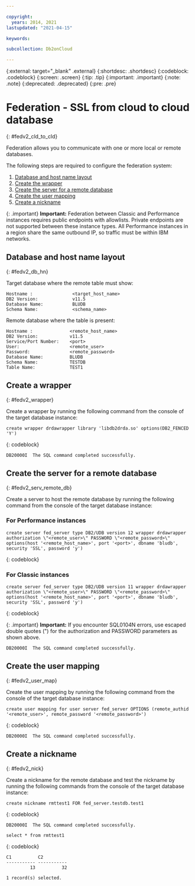 ```yaml
---

copyright:
  years: 2014, 2021
lastupdated: "2021-04-15"

keywords:

subcollection: Db2onCloud

---
```



{:external: target="_blank" .external}
{:shortdesc: .shortdesc}
{:codeblock: .codeblock}
{:screen: .screen}
{:tip: .tip}
{:important: .important}
{:note: .note}
{:deprecated: .deprecated}
{:pre: .pre}

# Federation - SSL from cloud to cloud database
{: #fedv2_cld_to_cld}

Federation allows you to communicate with one or more local or remote databases.

The following steps are required to configure the federation system:

1. [Database and host name layout](#fedv2_db_hn)
1. [Create the wrapper](#fedv2_wrapper)
1. [Create the server for a remote database](#fedv2_serv_remote_db)
1. [Create the user mapping](#fedv2_user_map)
1. [Create a nickname](#fedv2_nick)

{: .important}
**Important:** Federation between Classic and Performance instances requires public endpoints with allowlists. Private endpoints are not supported between these instance types. All Performance instances in a region share the same outbound IP, so traffic must be within IBM networks.

## Database and host name layout
{: #fedv2_db_hn}

Target database where the remote table must show:
```
Hostname :               <target_host_name>
DB2 Version:             v11.5
Database Name:           BLUDB
Schema Name:             <schema_name>
```

Remote database where the table is present:
```
Hostname :              <remote_host_name>
DB2 Version:            v11.5
Service/Port Number:    <port>
User:                   <remote_user>
Password:               <remote_password>
Database Name:          BLUDB
Schema Name:            TESTDB
Table Name:             TEST1
```

## Create a wrapper
{: #fedv2_wrapper}

Create a wrapper by running the following command from the console of the target database instance:
```
create wrapper drdawrapper library 'libdb2drda.so' options(DB2_FENCED 'Y')
```
{: codeblock}
```
DB20000I  The SQL command completed successfully.
```

## Create the server for a remote database
{: #fedv2_serv_remote_db}

Create a server to host the remote database by running the following command from the console of the target database instance:

### For Performance instances
```
create server fed_server type DB2/UDB version 12 wrapper drdawrapper authorization \"<remote_user>\" PASSWORD \"<remote_password>\" options(host '<remote_host_name>', port '<port>', dbname 'bludb', security 'SSL', password 'y')
```
{: codeblock}

### For Classic instances
```
create server fed_server type DB2/UDB version 11 wrapper drdawrapper authorization \"<remote_user>\" PASSWORD \"<remote_password>\" options(host '<remote_host_name>', port '<port>', dbname 'bludb', security 'SSL', password 'y')
```
{: codeblock}

{: .important}
**Important:** If you encounter SQL0104N errors, use escaped double quotes (\") for the authorization and PASSWORD parameters as shown above.
```
DB20000I  The SQL command completed successfully.
```

## Create the user mapping
{: #fedv2_user_map}

Create the user mapping by running the following command from the console of the target database instance:
```
create user mapping for user server fed_server OPTIONS (remote_authid '<remote_user>', remote_password '<remote_password>')
```
{: codeblock}
```
DB20000I  The SQL command completed successfully.
```

## Create a nickname
{: #fedv2_nick}

Create a nickname for the remote database and test the nickname by running the following commands from the console of the target database instance:
```
create nickname rmttest1 FOR fed_server.testdb.test1
```
{: codeblock}
```
DB20000I  The SQL command completed successfully.
```
```
select * from rmttest1
```
{: codeblock}
```
C1          C2
----------- -----------
         13          32

1 record(s) selected.
```
